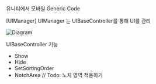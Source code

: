 유니티에서 모바일 Generic Code 


[UIManager]
 UIManager 는 UIBaseController를 통해 UI를 관리


![Diagram]([https://viewer.diagrams.net/?tags=%7B%7D&highlight=0000ff&edit=_blank&layers=1&nav=1#G1HnAOy57G5G50fbBferm6YLP4e0a9D-bY](https://viewer.diagrams.net/?tags=%7B%7D&highlight=0000ff&edit=_blank&layers=1&nav=1&title=UIManager.drawio#RzZhbb5swFMc%2FDY%2BLuJk0j82lW6VWqhpV6x49cMCdg5FxmrBPv2Owwy1pmqoLlaLI549v5%2BdzbIPlzda77wJnyT2PCLNcO9pZ3txy3SuE4F8JRSUg16uEWNCokpxaWNK%2FRIu2Vjc0InmrouScSZq1xZCnKQllS8NC8G272oqz9qgZjklPWIaY9dWfNJKJdssd1%2FoPQuPEjOwEk%2BrJGpvK2pM8wRHfNiRvYXkzwbmsSuvdjDDFznCp2t0cebqfmCCpfE8DL8xuJquXRzYVrpPcFcn43v5m%2FHjFbKM91rOVhUEg%2BCaNiOrFsbzpNqGSLDMcqqdbWHPQErlm%2BrHujghJdkcn6uzdh7AhfE2kKKCKboAmmpgOGcfY23oBXFtrSRN%2BoEWsFz3e911zgYJGcwYm5wClgMGw04i%2BQjFWRWsxt66urenEWsysa9uaIFMJxmzUm%2FFUCs4YEW%2Bgti%2BC2kVt1K7fR%2B24B1D%2FN9Juj%2FTT7T1OIc2Gp%2BV3A9MZmpZ3Onth28lUccXI7lptiMCCpJEuzkOG85yGIOYSC9mXGwjbvAGaKJ6bxi9ljJAx57vmw3lhrB2Vz7pHVW60AqtupAzTxgB2zTz1QRGMgnptSdTbyjsrC2D4RoTkdKbDGDGRp%2BK0HynNSDi4RRlREIYlfW1P%2BFB86DEeOAVX9qHo2e1Q9PxOiFWO6lbNU6HTkW8f2QFMRxWJXkdluO4d%2F3gEB%2BecP5dJ88BBbSQu6qf5ocXtovu0NL%2FqMVGxvtQmFzLhMU8xW9RqJ1nrOnecZ5rVC5Gy0JmEN5K3Sdb5PUI2aua4M7LHwaksV9YDERQIwNbdTn37jNT%2FxNw2l52PJvd5OQtbKS4aFTKVQvnxlEbIaYfd2O4ETtXjp6afOa2%2BVP65nfzzhs4%2F99D9b2hKXoeSPzil%2Ft1teEp%2BhxIanNI77mwXp4Q6lILBKflfkFLQoTQenBLqUXq6neKcvPGKCf7L8hYt%2BB%2Box7g6nFOeqjvDijLWkTCjcQomIyvVTAGkIWbXWl7TKCqvGzmQp2l8V1ab%2B7XyqDkoiUPzFStfMBJoSKCHqT4WYW5oCj9ANVNXAgRznYHt1Db8VHUhwTuYPqblshGcyy3JZXnlkVji36Wnl9peup8q3hkS3vkhAWb9sag6%2F%2Bsvbt7iHw%3D%3D))


 UIBaseController 기능
  - Show
  - Hide
  - SetSortingOrder
  - NotchArea // Todo: 노치 영역 적용하기
